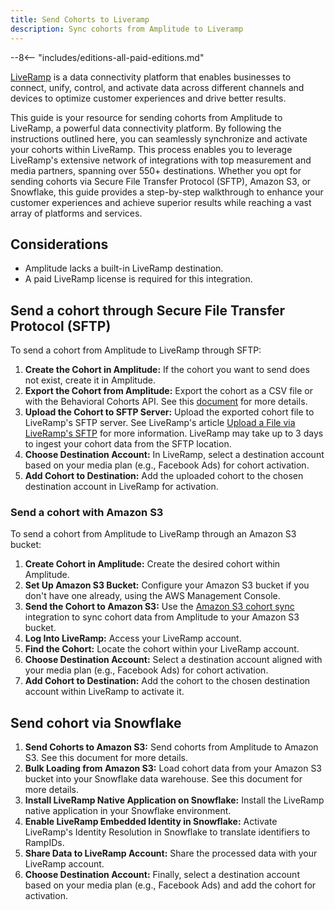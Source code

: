 ```yaml
---
title: Send Cohorts to Liveramp
description: Sync cohorts from Amplitude to Liveramp
---
```


--8<-- "includes/editions-all-paid-editions.md"

[LiveRamp](https://liveramp.com/) is a data connectivity platform that enables businesses to connect, unify, control, and activate data across different channels and devices to optimize customer experiences and drive better results.

This guide is your resource for sending cohorts from Amplitude to LiveRamp, a powerful data connectivity platform. By following the instructions outlined here, you can seamlessly synchronize and activate your cohorts within LiveRamp. This process enables you to leverage LiveRamp's extensive network of integrations with top measurement and media partners, spanning over 550+ destinations. Whether you opt for sending cohorts via Secure File Transfer Protocol (SFTP), Amazon S3, or Snowflake, this guide provides a step-by-step walkthrough to enhance your customer experiences and achieve superior results while reaching a vast array of platforms and services.

## Considerations

- Amplitude lacks a built-in LiveRamp destination.
- A paid LiveRamp license is required for this integration.


## Send a cohort through Secure File Transfer Protocol (SFTP) 

To send a cohort from Amplitude to LiveRamp through SFTP:

1. **Create the Cohort in Amplitude:** If the cohort you want to send does not exist, create it in Amplitude.
2. **Export the Cohort from Amplitude:** Export the cohort as a CSV file or with the Behavioral Cohorts API. See this [document](https://help.amplitude.com/hc/en-us/articles/360028552471-Amplitude-Audiences-overview-Drive-conversions-with-true-one-to-one-personalization-) for more details.
3. **Upload the Cohort to SFTP Server:** Upload the exported cohort file to LiveRamp's SFTP server. See LiveRamp's article [Upload a File via LiveRamp's SFTP](https://docs.liveramp.com/connect/en/upload-a-file-via-liveramp-s-sftp.html) for more information. LiveRamp may take up to 3 days to ingest your cohort data from the SFTP location.
4. **Choose Destination Account:** In LiveRamp, select a destination account based on your media plan (e.g., Facebook Ads) for cohort activation.
5. **Add Cohort to Destination:** Add the uploaded cohort to the chosen destination account in LiveRamp for activation.

### Send a cohort with Amazon S3

To send a cohort from Amplitude to LiveRamp through an Amazon S3 bucket:

1. **Create Cohort in Amplitude:** Create the desired cohort within Amplitude.
2. **Set Up Amazon S3 Bucket:** Configure your Amazon S3 bucket if you don't have one already, using the AWS Management Console.
3. **Send the Cohort to Amazon S3:** Use the [Amazon S3 cohort sync](https://www.docs.developers.amplitude.com/data/destinations/amazon-s3-cohort/) integration to sync cohort data from Amplitude to your Amazon S3 bucket.
4. **Log Into LiveRamp:** Access your LiveRamp account.
5. **Find the Cohort:** Locate the cohort within your LiveRamp account.
6. **Choose Destination Account:** Select a destination account aligned with your media plan (e.g., Facebook Ads) for cohort activation.
7. **Add Cohort to Destination:** Add the cohort to the chosen destination account within LiveRamp to activate it.

## Send cohort via Snowflake

1. **Send Cohorts to Amazon S3:** Send cohorts from Amplitude to Amazon S3. See this document for more details.
2. **Bulk Loading from Amazon S3:** Load cohort data from your Amazon S3 bucket into your Snowflake data warehouse. See this document for more details.
3. **Install LiveRamp Native Application on Snowflake:** Install the LiveRamp native application in your Snowflake environment.
4. **Enable LiveRamp Embedded Identity in Snowflake:** Activate LiveRamp's Identity Resolution in Snowflake to translate identifiers to RampIDs.
5. **Share Data to LiveRamp Account:** Share the processed data with your LiveRamp account.
6. **Choose Destination Account:** Finally, select a destination account based on your media plan (e.g., Facebook Ads) and add the cohort for activation.
